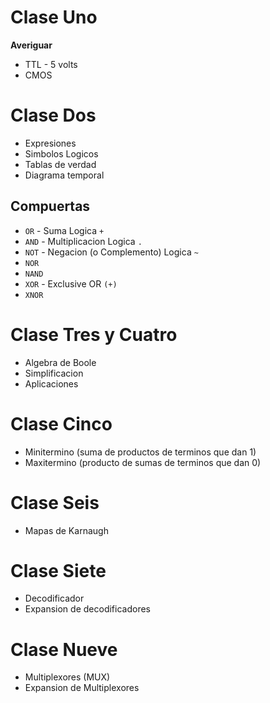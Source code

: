 # Clase Uno

__Averiguar__
* TTL - 5 volts
* CMOS

# Clase Dos

* Expresiones
* Simbolos Logicos
* Tablas de verdad
* Diagrama temporal

## Compuertas
* `OR` - Suma Logica `+`
* `AND` - Multiplicacion Logica `.`
* `NOT` - Negacion (o Complemento) Logica `~`
* `NOR`
* `NAND`
* `XOR` - Exclusive OR `(+)`
* `XNOR`

# Clase Tres y Cuatro

* Algebra de Boole
* Simplificacion
* Aplicaciones

# Clase Cinco

* Minitermino (suma de productos de terminos que dan 1)
* Maxitermino (producto de sumas de terminos que dan 0)

# Clase Seis

* Mapas de Karnaugh

# Clase Siete

* Decodificador
* Expansion de decodificadores

# Clase Nueve

* Multiplexores (MUX)
* Expansion de Multiplexores
